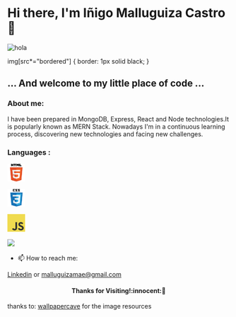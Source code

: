 # Hi there, I'm Iñigo Malluguiza Castro 👋


<!-- <img style="border: 1px solid black;" src="https://wallpapercave.com/wp/5dVAdDa.jpg" width="1200" height="550"/> -->
<!-- ![This is an image](https://myoctocat.com/assets/images/base-octocat.svg) -->

![hola](https://wallpapercave.com/wp/5dVAdDa.jpg#bordered)

img[src*="bordered"] {
   border: 1px solid black;
}


## ... And welcome to my little place of code ...

### About me:

I have been prepared in  MongoDB, Express, React and Node technologies.It is popularly known as MERN Stack.
Nowadays I'm in a continuous learning process, discovering new technologies and facing new challenges.

### Languages :
 
<code><a href = "https://developer.mozilla.org/en-US/docs/Web/Guide/HTML/HTML5"><img height="40" src="https://raw.githubusercontent.com/github/explore/80688e429a7d4ef2fca1e82350fe8e3517d3494d/topics/html/html.png"></a></code>
 
<code><a href = "https://developer.mozilla.org/en-US/docs/Archive/CSS3"><img height="40" src="https://raw.githubusercontent.com/github/explore/80688e429a7d4ef2fca1e82350fe8e3517d3494d/topics/css/css.png"></a></code>

<code><a href = "https://developer.mozilla.org/en-US/docs/Web/JavaScript"><img height="40" src="https://raw.githubusercontent.com/github/explore/80688e429a7d4ef2fca1e82350fe8e3517d3494d/topics/javascript/javascript.png"></a></code>

<code><a href ="#"><img height="40" src="https://upload.wikimedia.org/wikipedia/commons/d/d9/Node.js_logo.svg"></a></code>


<!-- - 🔭 I’m currently working on ...
- 🌱 I’m currently learning ...
- 👯 I’m looking to collaborate on ...
- 🤔 I’m looking for help with ...
- 💬 Ask me about ... -->
- 📫 How to reach me: 
<!-- - 😄 Pronouns: ...
- ⚡ Fun fact: ...
 -->
 [Linkedin](https://www.linkedin.com/in/inigo-malluguiza-castro/)
 or
 <a href="mailto:malluguizamae@gmail.com">malluguizamae@gmail.com</a>
 


 <h4 align="center"> Thanks for Visiting!:innocent:👯</h4>


thanks to: [wallpapercave](https://wallpapercave.com/) for the image resources

